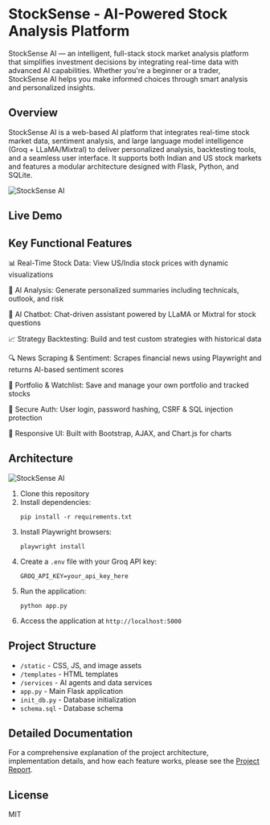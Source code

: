 # StockSense - AI-Powered Stock Analysis Platform

StockSense AI — an intelligent, full-stack stock market analysis platform that simplifies investment decisions by integrating real-time data with advanced AI capabilities. Whether you're a beginner or a trader, StockSense AI helps you make informed choices through smart analysis and personalized insights.

##  Overview

StockSense AI is a web-based AI platform that integrates real-time stock market data, sentiment analysis, and large language model intelligence (Groq + LLaMA/Mixtral) to deliver personalized analysis, backtesting tools, and a seamless user interface. It supports both Indian and US stock markets and features a modular architecture designed with Flask, Python, and SQLite.

![StockSense AI](https://i.ibb.co/p6MngcY4/diagram-export-4-29-2025-4-29-50-PM.png)

## Live Demo




##  Key Functional Features

📊 Real-Time Stock Data: View US/India stock prices with dynamic visualizations

🤖 AI Analysis: Generate personalized summaries including technicals, outlook, and risk

💬 AI Chatbot: Chat-driven assistant powered by LLaMA or Mixtral for stock questions

📈 Strategy Backtesting: Build and test custom strategies with historical data

🔍 News Scraping & Sentiment: Scrapes financial news using Playwright and returns AI-based sentiment scores

📂 Portfolio & Watchlist: Save and manage your own portfolio and tracked stocks

🔐 Secure Auth: User login, password hashing, CSRF & SQL injection protection

📱 Responsive UI: Built with Bootstrap, AJAX, and Chart.js for charts

##  Architecture
![StockSense AI](https://i.ibb.co/p6MngcY4/diagram-export-4-29-2025-4-29-50-PM.png)

1. Clone this repository
2. Install dependencies:
   ```
   pip install -r requirements.txt
   ```
3. Install Playwright browsers:
   ```
   playwright install
   ```
4. Create a `.env` file with your Groq API key:
   ```
   GROQ_API_KEY=your_api_key_here
   ```
5. Run the application:
   ```
   python app.py
   ```
6. Access the application at `http://localhost:5000`

## Project Structure

- `/static` - CSS, JS, and image assets
- `/templates` - HTML templates
- `/services` - AI agents and data services
- `app.py` - Main Flask application
- `init_db.py` - Database initialization
- `schema.sql` - Database schema

## Detailed Documentation

For a comprehensive explanation of the project architecture, implementation details, and how each feature works, please see the [Project Report](project_report.md).

## License

MIT
